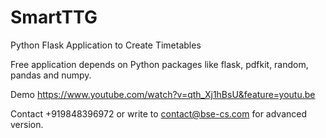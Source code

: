 # SmartTTG
Python Flask Application to Create Timetables 

Free application depends on Python packages like flask, pdfkit, random, pandas and numpy. 

Demo
https://www.youtube.com/watch?v=qth_Xj1hBsU&feature=youtu.be

Contact +919848396972 or write to contact@bse-cs.com for advanced version. 
